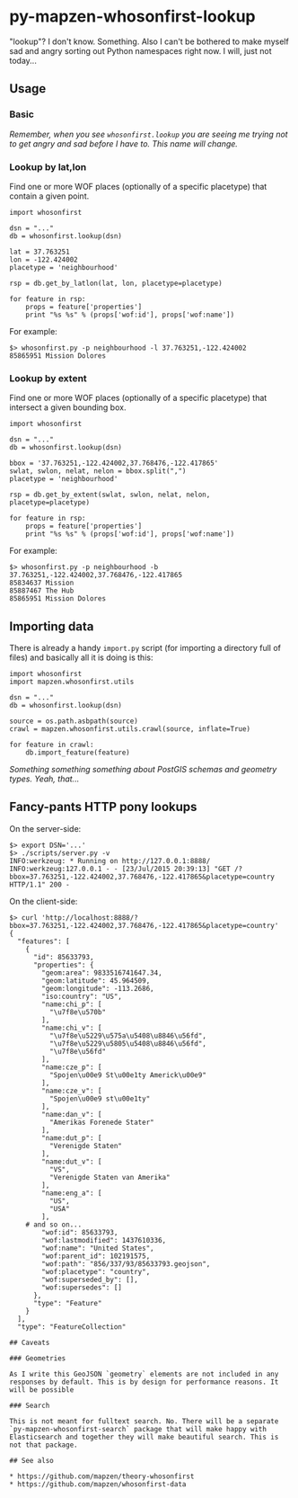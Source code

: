# py-mapzen-whosonfirst-lookup

"lookup"?  I don't know. Something. Also I can't be bothered to make myself sad and angry sorting out Python namespaces right now. I will, just not today...

## Usage

### Basic

_Remember, when you see `whosonfirst.lookup` you are seeing me trying not to get angry and sad before I have to. This name will change._

### Lookup by lat,lon

Find one or more WOF places (optionally of a specific placetype) that contain a given point.

```
import whosonfirst

dsn = "..."
db = whosonfirst.lookup(dsn)

lat = 37.763251
lon = -122.424002
placetype = 'neighbourhood'

rsp = db.get_by_latlon(lat, lon, placetype=placetype)

for feature in rsp:
	props = feature['properties']
	print "%s %s" % (props['wof:id'], props['wof:name'])
```

For example:

```
$> whosonfirst.py -p neighbourhood -l 37.763251,-122.424002
85865951 Mission Dolores
```

### Lookup by extent

Find one or more WOF places (optionally of a specific placetype) that intersect a given bounding box.

```
import whosonfirst

dsn = "..."
db = whosonfirst.lookup(dsn)

bbox = '37.763251,-122.424002,37.768476,-122.417865'
swlat, swlon, nelat, nelon = bbox.split(",")
placetype = 'neighbourhood'

rsp = db.get_by_extent(swlat, swlon, nelat, nelon, placetype=placetype)

for feature in rsp:
	props = feature['properties']
	print "%s %s" % (props['wof:id'], props['wof:name'])
```

For example:

```
$> whosonfirst.py -p neighbourhood -b 37.763251,-122.424002,37.768476,-122.417865
85834637 Mission
85887467 The Hub
85865951 Mission Dolores
```

## Importing data

There is already a handy `import.py` script (for importing a directory full of files) and basically all it is doing is this:

```
import whosonfirst
import mapzen.whosonfirst.utils

dsn = "..."
db = whosonfirst.lookup(dsn)

source = os.path.asbpath(source)
crawl = mapzen.whosonfirst.utils.crawl(source, inflate=True)

for feature in crawl:
	db.import_feature(feature)
```

_Something something something about PostGIS schemas and geometry types. Yeah, that..._

## Fancy-pants HTTP pony lookups

On the server-side:

```
$> export DSN='...'
$> ./scripts/server.py -v 
INFO:werkzeug: * Running on http://127.0.0.1:8888/
INFO:werkzeug:127.0.0.1 - - [23/Jul/2015 20:39:13] "GET /?bbox=37.763251,-122.424002,37.768476,-122.417865&placetype=country HTTP/1.1" 200 -
```

On the client-side:

```
$> curl 'http://localhost:8888/?bbox=37.763251,-122.424002,37.768476,-122.417865&placetype=country'
{
  "features": [
    {
      "id": 85633793, 
      "properties": {
        "geom:area": 9833516741647.34, 
        "geom:latitude": 45.964509, 
        "geom:longitude": -113.2686, 
        "iso:country": "US", 
        "name:chi_p": [
          "\u7f8e\u570b"
        ], 
        "name:chi_v": [
          "\u7f8e\u5229\u575a\u5408\u8846\u56fd", 
          "\u7f8e\u5229\u5805\u5408\u8846\u56fd", 
          "\u7f8e\u56fd"
        ], 
        "name:cze_p": [
          "Spojen\u00e9 St\u00e1ty Americk\u00e9"
        ], 
        "name:cze_v": [
          "Spojen\u00e9 st\u00e1ty"
        ], 
        "name:dan_v": [
          "Amerikas Forenede Stater"
        ], 
        "name:dut_p": [
          "Verenigde Staten"
        ], 
        "name:dut_v": [
          "VS", 
          "Verenigde Staten van Amerika"
        ], 
        "name:eng_a": [
          "US", 
          "USA"
        ], 
	# and so on...
        "wof:id": 85633793, 
        "wof:lastmodified": 1437610336, 
        "wof:name": "United States", 
        "wof:parent_id": 102191575, 
        "wof:path": "856/337/93/85633793.geojson", 
        "wof:placetype": "country", 
        "wof:superseded_by": [], 
        "wof:supersedes": []
      }, 
      "type": "Feature"
    }
  ], 
  "type": "FeatureCollection"

## Caveats

### Geometries

As I write this GeoJSON `geometry` elements are not included in any responses by default. This is by design for performance reasons. It will be possible 

### Search 

This is not meant for fulltext search. No. There will be a separate `py-mapzen-whosonfirst-search` package that will make happy with Elasticsearch and together they will make beautiful search. This is not that package.

## See also

* https://github.com/mapzen/theory-whosonfirst
* https://github.com/mapzen/whosonfirst-data